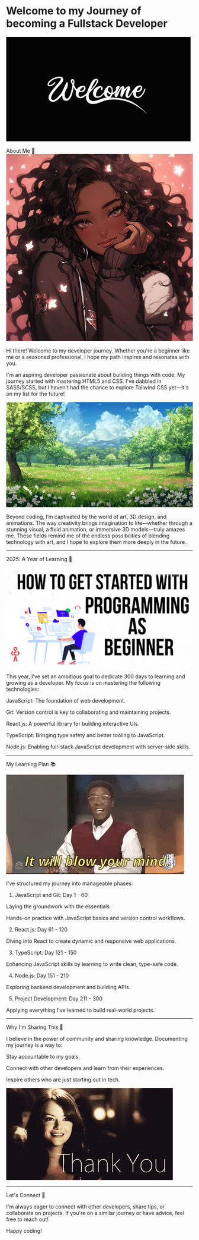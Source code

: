 # Welcome to my Journey of becoming a Fullstack Developer

![welcome gif](8b357283fd26e3bb18cc1983c0ebdb9c.gif)


About Me 👋
![profile picture](ac9f30703d693eb70ae398bfe0fed36f.jpg)

Hi there! Welcome to my developer journey. Whether you're a beginner like me or a seasoned professional, I hope my path inspires and resonates with you.

I'm an aspiring developer passionate about building things with code. My journey started with mastering HTML5 and CSS. I've dabbled in SASS/SCSS, but I haven't had the chance to explore Tailwind CSS yet—it's on my list for the future!

![I love art](anime-background-white-flower-green-grass-anime-background-white-flower-green-grass-many-trees-337441150.jpg)

Beyond coding, I’m captivated by the world of art, 3D design, and animations. The way creativity brings imagination to life—whether through a stunning visual, a fluid animation, or immersive 3D models—truly amazes me. These fields remind me of the endless possibilities of blending technology with art, and I hope to explore them more deeply in the future.

---

2025: A Year of Learning 🚀

![begin](sfedfsedf.png)

This year, I've set an ambitious goal to dedicate 300 days to learning and growing as a developer. My focus is on mastering the following technologies:

JavaScript: The foundation of web development.

Git: Version control is key to collaborating and maintaining projects.

React.js: A powerful library for building interactive UIs.

TypeScript: Bringing type safety and better tooling to JavaScript.

Node.js: Enabling full-stack JavaScript development with server-side skills.



---

My Learning Plan 📚

![blow-ur-mind](giphy.gif)

I've structured my journey into manageable phases:

1. JavaScript and Git: Day 1 - 60

Laying the groundwork with the essentials.

Hands-on practice with JavaScript basics and version control workflows.



2. React.js: Day 61 - 120

Diving into React to create dynamic and responsive web applications.



3. TypeScript: Day 121 - 150

Enhancing JavaScript skills by learning to write clean, type-safe code.



4. Node.js: Day 151 - 210

Exploring backend development and building APIs.



5. Project Development: Day 211 - 300

Applying everything I've learned to build real-world projects.





---

Why I'm Sharing This 🌟

I believe in the power of community and sharing knowledge. Documenting my journey is a way to:

Stay accountable to my goals.

Connect with other developers and learn from their experiences.

Inspire others who are just starting out in tech.

![thanks](thank-you-gif-Emma-Stone-YmA7.gif)

---

Let's Connect 🤝

I'm always eager to connect with other developers, share tips, or collaborate on projects. If you're on a similar journey or have advice, feel free to reach out!

Happy coding!
